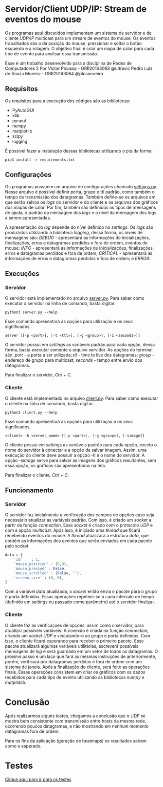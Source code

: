 # Servidor/Client UDP/IP: Stream de eventos do mouse
Os programas aqui discutidos implementam um sistema de servidor e de cliente *UDP/IP* multicast para um stream de eventos do mouse. Os eventos trabalhados são o da posição do mouse, pressionar e soltar o botão esquerdo e a rolagem. O objetivo final é criar um mapa de calor para cada tipo de evento para analisar essa transmissão.

Esse é um trabalho desenvolvido para a disciplina de Redes de Computadores 2
Por 
	Victor Picussa 				- GRR20163068 	@ultravic
	Pedro Luiz de Souza Moreira - GRR20163064 	@plusmoreira


## Requisitos
Os requisitos para a execução dos códigos são as bibliotecas:
- PyAutoGUI
- xlib
- pynput
- numpy
- matplotlib
- scipy
- logging

É possível fazer a instalação dessas bibliotecas utilizando o pip da forma:

`pip3 install -r requirements.txt`

## Configurações

Os programas possuem um arquivo de configurações chamado [settings.py](https://github.com/ultravic/cursor_stream/blob/master/settings.py). Nesse arquivo é possível definir porta, grupo e ttl padrão, como também o tempo de transmissão dos datagramas. Também define-se os arquivos em que serão salvos os *logs* do servidor e do cliente e os arquivos dos gráficos dos mapas de calor. Por fim, também são definidos os tipos de mensagens de ajuda, o padrão da mensagem dos *logs* e o nível da mensagem dos logs a serem apresentadas.

A apresentação do *log* depende do nível definido no *settings*. Os *logs* são produzidos utilizando a biblioteca *logging*, dessa forma, os niveis de mensagens são: *DEBUG* - apresentará as informações de inicializações, finalizações, erros e datagramas perdidos e fora de ordem, eventos do mouse; *INFO* - apresentará as informações de inicializações, finalizações, erros e datagramas perdidos e fora de ordem; *CRITICAL* - apresentará as informações de erros e datagramas perdidos e fora de ordem; e *ERROR*.

## Execuções
### Servidor
O servidor está implementado no arquivo [server.py](https://github.com/ultravic/cursor_stream/blob/master/server.py). Para saber como executar o servidor na linha de comando, basta digitar:

`python3 server.py --help`

Esse comando apresentará as opções para utilização e os seus significados.

`server [[-p <port>], [-t <ttl>], [-g <group>], [-i <seconds>]]`

O servidor possui em *settings* as variáveis padrão para cada opção, dessa forma, basta executar somente o arquivo servidor. As opções do terminal são: *port* - a porta a ser utilizada; *ttl* - time to live dos datagramas; *group* - endereço de grupo para multicast; *seconds* - tempo entre envio dos datagramas.

Para finalizar o servidor, *Ctrl + C*.

### Cliente
O cliente está implementado no arquivo [client.py](https://github.com/ultravic/cursor_stream/blob/master/client.py). Para saber como executar o cliente na linha de comando, basta digitar:

`python3 client.py --help`

Esse comando apresentará as opções para utilização e os seus significados.

`<client> -h <server_name> [[-p <port>], [-g <group>], [-simage]]`

O cliente possui em *settings* as variáveis padrão para cada opção, exceto o nome do servidor à conectar e a opção de salvar imagem. Assim, uma execução do cliente deve possuir a opção *-h* e o nome do servidor. A opção *-simage* serve para salvar as imagens dos gráficos resultantes, sem essa opção, os gráficos são apresentados na tela.

Para finalizar o cliente, *Ctrl + C*.

## Funcionamento
### Servidor

O servidor faz inicialmente a verificação dos campos de opções caso seja necessário atualizar as variáveis padrão. Com isso, é criado um *socket* a partir da função *connection*. Esse *socket* é criado com o protocolo *UDP* e com a opção *multicast*. Após isso, é iniciado uma *thread* que ficará recebendo eventos do mouse. A *thread* atualizará a estrutura *data*, que contém as informações dos eventos que serão enviados em cada pacote pelo socket.

```python
data = {
    'id'    : 1,
    'mouse_position' : (0,0),
    'mouse_pressed' : False,
    'mouse_scrolled' : (False, ''),
    'screen_size' : (0, 0),
}
```

Com a variável *data* atualizada, o *socket* então envia o pacote para o grupo e porta definidos. Essas operações repetem-se a cada intervalo de tempo (definido em *settings* ou passado como parâmetro) até o servidor finalizar.

### Cliente

O cliente faz as verificações de opções, assim como o servidor, para atualizar possíveis variáveis. A conexão é criada na função *connection*, criando um *socket* *UDP* e vinculando-o ao grupo e porta definidos. Com isso, o cliente ficará esperando para receber o primeiro pacote. Esse pacote atualizará algumas variáveis utilitárias, escreverá possíveis mensagens de *log* e será guardado em um vetor de todos os datagramas. O próximo passo é um laço que fará as mesmas instruções de anteriormente, porém, verificará por datagramas perdidos e fora de ordem com um sistema de janela. Após a finalização do cliente, será feito as operações finais. Essas operações consistem em criar os gráficos com os dados recebidos para cada tipo de evento utilizando as bibliotecas *numpy* e *matplotlib*.

# Conclusão
Após realizarmos alguns testes, chegamos a conclusão que o UDP se mostra bem consistente com transmissão entre hosts da mesma rede, ocorrendo poucos datagramas, e não mostrando em nenhum momento datagramas fora de ordem.

Para os fins da aplicação (geração de heatmaps) os resultados sairam como o esperado.


# Testes
[Clique aqui para ir para os testes](tests.md)
